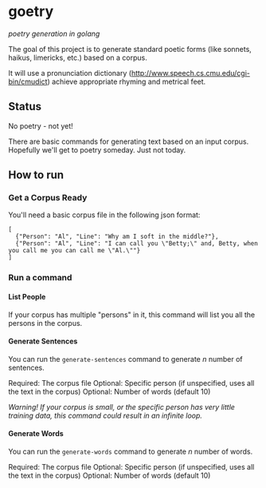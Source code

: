 # goetry

_poetry generation in golang_

The goal of this project is to generate standard poetic forms (like sonnets, haikus, limericks, etc.) based on a corpus.

It will use a pronunciation dictionary (http://www.speech.cs.cmu.edu/cgi-bin/cmudict) achieve appropriate rhyming and metrical feet.

## Status

No poetry - not yet!

There are basic commands for generating text based on an input corpus. Hopefully we'll get to poetry someday. Just not today.

## How to run

### Get a Corpus Ready

You'll need a basic corpus file in the following json format:

```
[
  {"Person": "Al", "Line": "Why am I soft in the middle?"},
  {"Person": "Al", "Line": "I can call you \"Betty;\" and, Betty, when you call me you can call me \"Al.\""}
]
```

### Run a command

#### List People
If your corpus has multiple "persons" in it, this command will list you all the persons in the corpus.

#### Generate Sentences
You can run the `generate-sentences` command to generate _n_ number of sentences.

Required: The corpus file
Optional: Specific person (if unspecified, uses all the text in the corpus)
Optional: Number of words (default 10)

_Warning! If your corpus is small, or the specific person has very little training data, this command could result in an infinite loop._

#### Generate Words
You can run the `generate-words` command to generate _n_ number of words.

Required: The corpus file
Optional: Specific person (if unspecified, uses all the text in the corpus)
Optional: Number of words (default 10)